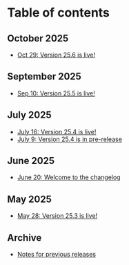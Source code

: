 # Table of contents

## October 2025

* [Oct 29: Version 25.6 is live!](README.md)

## September 2025

* [Sep 10: Version 25.5 is live!](<README (3).md>)

## July 2025

* [July 16: Version 25.4 is live!](<README (2).md>)
* [July 9: Version 25.4 is in pre-release](<README (2) (1).md>)

## June 2025

* [June 20: Welcome to the changelog](<README (1).md>)

## May 2025

* [May 28: Version 25.3 is live!](may-2025/may-28-version-25.3-is-live.md)

## Archive

* [Notes for previous releases](archived-release-notes.md)
